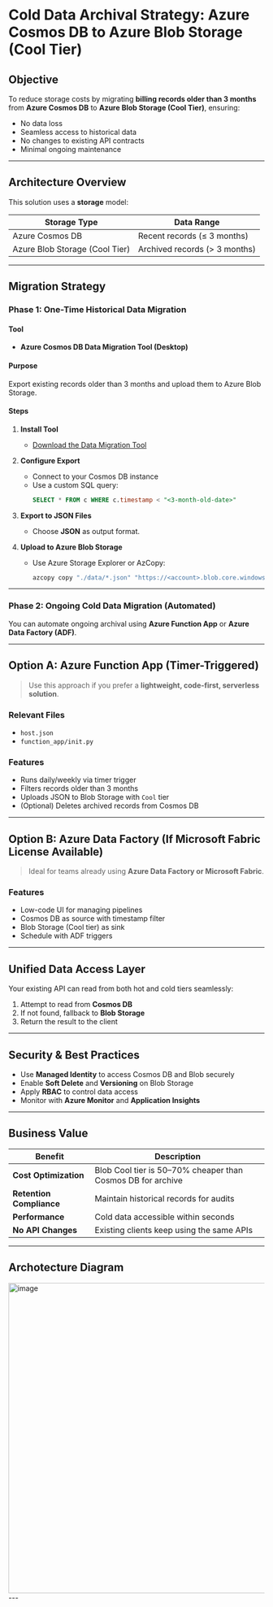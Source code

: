 # Cold Data Archival Strategy: Azure Cosmos DB to Azure Blob Storage (Cool Tier)

## Objective

To reduce storage costs by migrating **billing records older than 3 months** from **Azure Cosmos DB** to **Azure Blob Storage (Cool Tier)**, ensuring:

- No data loss
- Seamless access to historical data
- No changes to existing API contracts
- Minimal ongoing maintenance

---

## Architecture Overview

This solution uses a **storage** model:

|Storage Type                       | Data Range                    |
|-----------------------------------|-------------------------------|
| Azure Cosmos DB                   | Recent records (≤ 3 months)   |
| Azure Blob Storage (Cool Tier)    | Archived records (> 3 months) |

---

##  Migration Strategy

### Phase 1: One-Time Historical Data Migration

#### Tool
- **Azure Cosmos DB Data Migration Tool (Desktop)**

#### Purpose
Export existing records older than 3 months and upload them to Azure Blob Storage.

#### Steps

1. **Install Tool**
   - [Download the Data Migration Tool](https://learn.microsoft.com/en-us/azure/cosmos-db/import-data)

2. **Configure Export**
   - Connect to your Cosmos DB instance
   - Use a custom SQL query:
     ```sql
     SELECT * FROM c WHERE c.timestamp < "<3-month-old-date>"
     ```

3. **Export to JSON Files**
   - Choose **JSON** as output format.

4. **Upload to Azure Blob Storage**
   - Use Azure Storage Explorer or AzCopy:
     ```bash
     azcopy copy "./data/*.json" "https://<account>.blob.core.windows.net/<container>?<SAS>" --blob-tier Cool
     ```

---

### Phase 2: Ongoing Cold Data Migration (Automated)

You can automate ongoing archival using **Azure Function App** or **Azure Data Factory (ADF)**.

---

## Option A: Azure Function App (Timer-Triggered)

> Use this approach if you prefer a **lightweight, code-first, serverless solution**.

###  Relevant Files

- `host.json`
- `function_app/init.py`

### Features

- Runs daily/weekly via timer trigger
- Filters records older than 3 months
- Uploads JSON to Blob Storage with `Cool` tier
- (Optional) Deletes archived records from Cosmos DB

---

## Option B: Azure Data Factory (If Microsoft Fabric License Available)

> Ideal for teams already using **Azure Data Factory or Microsoft Fabric**.

### Features

- Low-code UI for managing pipelines
- Cosmos DB as source with timestamp filter
- Blob Storage (Cool tier) as sink
- Schedule with ADF triggers

---

##  Unified Data Access Layer

Your existing API can read from both hot and cold tiers seamlessly:

1. Attempt to read from **Cosmos DB**
2. If not found, fallback to **Blob Storage**
3. Return the result to the client

---

## Security & Best Practices

- Use **Managed Identity** to access Cosmos DB and Blob securely
- Enable **Soft Delete** and **Versioning** on Blob Storage
- Apply **RBAC** to control data access
- Monitor with **Azure Monitor** and **Application Insights**

---

## Business Value

| Benefit                  | Description                                                  |
|--------------------------|--------------------------------------------------------------|
| **Cost Optimization**    | Blob Cool tier is 50–70% cheaper than Cosmos DB for archive  |
| **Retention Compliance** | Maintain historical records for audits                       |
| **Performance**          | Cold data accessible within seconds                          |
| **No API Changes**       | Existing clients keep using the same APIs                    |
---
## Archotecture Diagram
<img width="587" height="611" alt="image" src="https://github.com/user-attachments/assets/c13e97dd-db42-43cf-b8da-0d8e598edc59" />
---
